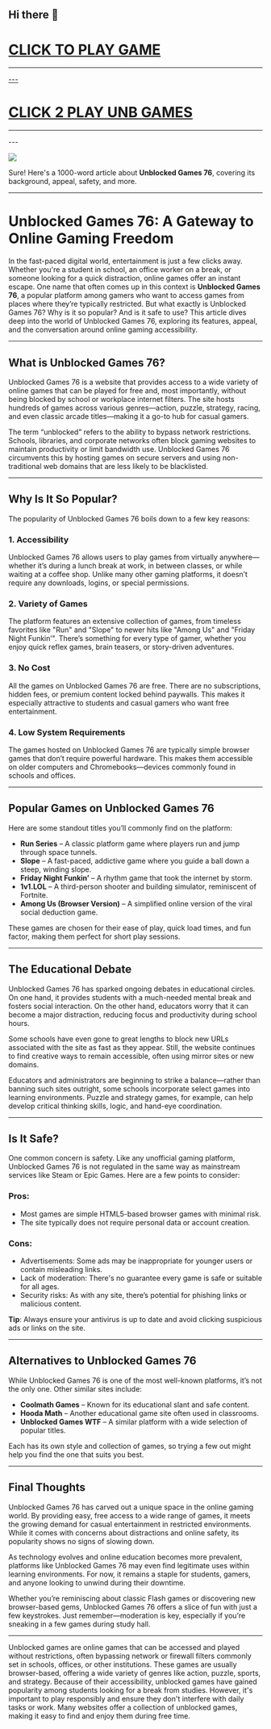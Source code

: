 ## Hi there 👋

<h1><a href="https://lesson3.guru">CLICK TO PLAY GAME</h1>
<HR>---
<H1><a href="https://lessons1.guru">CLICK 2 PLAY UNB GAMES</a></H1>
<HR>---

<a href="https://lessons1.guru"><img src="https://clearcache.store/games.png"></a>

Sure! Here's a 1000-word article about **Unblocked Games 76**, covering its background, appeal, safety, and more.

---

# Unblocked Games 76: A Gateway to Online Gaming Freedom

In the fast-paced digital world, entertainment is just a few clicks away. Whether you're a student in school, an office worker on a break, or someone looking for a quick distraction, online games offer an instant escape. One name that often comes up in this context is **Unblocked Games 76**, a popular platform among gamers who want to access games from places where they’re typically restricted. But what exactly is Unblocked Games 76? Why is it so popular? And is it safe to use? This article dives deep into the world of Unblocked Games 76, exploring its features, appeal, and the conversation around online gaming accessibility.

---

## What is Unblocked Games 76?

Unblocked Games 76 is a website that provides access to a wide variety of online games that can be played for free and, most importantly, without being blocked by school or workplace internet filters. The site hosts hundreds of games across various genres—action, puzzle, strategy, racing, and even classic arcade titles—making it a go-to hub for casual gamers.

The term “unblocked” refers to the ability to bypass network restrictions. Schools, libraries, and corporate networks often block gaming websites to maintain productivity or limit bandwidth use. Unblocked Games 76 circumvents this by hosting games on secure servers and using non-traditional web domains that are less likely to be blacklisted.

---

## Why Is It So Popular?

The popularity of Unblocked Games 76 boils down to a few key reasons:

### 1. **Accessibility**
Unblocked Games 76 allows users to play games from virtually anywhere—whether it’s during a lunch break at work, in between classes, or while waiting at a coffee shop. Unlike many other gaming platforms, it doesn’t require any downloads, logins, or special permissions.

### 2. **Variety of Games**
The platform features an extensive collection of games, from timeless favorites like "Run" and "Slope" to newer hits like "Among Us" and "Friday Night Funkin’". There’s something for every type of gamer, whether you enjoy quick reflex games, brain teasers, or story-driven adventures.

### 3. **No Cost**
All the games on Unblocked Games 76 are free. There are no subscriptions, hidden fees, or premium content locked behind paywalls. This makes it especially attractive to students and casual gamers who want free entertainment.

### 4. **Low System Requirements**
The games hosted on Unblocked Games 76 are typically simple browser games that don’t require powerful hardware. This makes them accessible on older computers and Chromebooks—devices commonly found in schools and offices.

---

## Popular Games on Unblocked Games 76

Here are some standout titles you’ll commonly find on the platform:

- **Run Series** – A classic platform game where players run and jump through space tunnels.
- **Slope** – A fast-paced, addictive game where you guide a ball down a steep, winding slope.
- **Friday Night Funkin’** – A rhythm game that took the internet by storm.
- **1v1.LOL** – A third-person shooter and building simulator, reminiscent of Fortnite.
- **Among Us (Browser Version)** – A simplified online version of the viral social deduction game.

These games are chosen for their ease of play, quick load times, and fun factor, making them perfect for short play sessions.

---

## The Educational Debate

Unblocked Games 76 has sparked ongoing debates in educational circles. On one hand, it provides students with a much-needed mental break and fosters social interaction. On the other hand, educators worry that it can become a major distraction, reducing focus and productivity during school hours.

Some schools have even gone to great lengths to block new URLs associated with the site as fast as they appear. Still, the website continues to find creative ways to remain accessible, often using mirror sites or new domains.

Educators and administrators are beginning to strike a balance—rather than banning such sites outright, some schools incorporate select games into learning environments. Puzzle and strategy games, for example, can help develop critical thinking skills, logic, and hand-eye coordination.

---

## Is It Safe?

One common concern is safety. Like any unofficial gaming platform, Unblocked Games 76 is not regulated in the same way as mainstream services like Steam or Epic Games. Here are a few points to consider:

### Pros:
- Most games are simple HTML5-based browser games with minimal risk.
- The site typically does not require personal data or account creation.

### Cons:
- Advertisements: Some ads may be inappropriate for younger users or contain misleading links.
- Lack of moderation: There's no guarantee every game is safe or suitable for all ages.
- Security risks: As with any site, there’s potential for phishing links or malicious content.

**Tip**: Always ensure your antivirus is up to date and avoid clicking suspicious ads or links on the site.

---

## Alternatives to Unblocked Games 76

While Unblocked Games 76 is one of the most well-known platforms, it’s not the only one. Other similar sites include:

- **Coolmath Games** – Known for its educational slant and safe content.
- **Hooda Math** – Another educational game site often used in classrooms.
- **Unblocked Games WTF** – A similar platform with a wide selection of popular titles.

Each has its own style and collection of games, so trying a few out might help you find the one that suits you best.

---

## Final Thoughts

Unblocked Games 76 has carved out a unique space in the online gaming world. By providing easy, free access to a wide range of games, it meets the growing demand for casual entertainment in restricted environments. While it comes with concerns about distractions and online safety, its popularity shows no signs of slowing down.

As technology evolves and online education becomes more prevalent, platforms like Unblocked Games 76 may even find legitimate uses within learning environments. For now, it remains a staple for students, gamers, and anyone looking to unwind during their downtime.

Whether you’re reminiscing about classic Flash games or discovering new browser-based gems, Unblocked Games 76 offers a slice of fun with just a few keystrokes. Just remember—moderation is key, especially if you’re sneaking in a few games during study hall.

---

Unblocked games are online games that can be accessed and played without restrictions, often bypassing network or firewall filters commonly set in schools, offices, or other institutions. These games are usually browser-based, offering a wide variety of genres like action, puzzle, sports, and strategy. Because of their accessibility, unblocked games have gained popularity among students looking for a break from studies. However, it's important to play responsibly and ensure they don't interfere with daily tasks or work. Many websites offer a collection of unblocked games, making it easy to find and enjoy them during free time.
